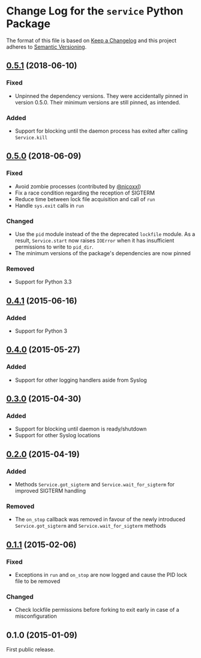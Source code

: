 # Change Log for the `service` Python Package

The format of this file is based on [Keep a Changelog] and this project adheres to [Semantic Versioning].


## [0.5.1] (2018-06-10)

### Fixed

- Unpinned the dependency versions. They were accidentally pinned in version
  0.5.0. Their minimum versions are still pinned, as intended.

### Added

- Support for blocking until the daemon process has exited after calling
  `Service.kill`


## [0.5.0] (2018-06-09)

### Fixed

- Avoid zombie processes (contributed by [@nicoxxl])
- Fix a race condition regarding the reception of SIGTERM
- Reduce time between lock file acquisition and call of `run`
- Handle `sys.exit` calls in `run`

### Changed

- Use the `pid` module instead of the the deprecated `lockfile` module. As a
  result, `Service.start` now raises `IOError` when it has insufficient
  permissions to write to `pid_dir`.
- The minimum versions of the package's dependencies are now pinned

### Removed

- Support for Python 3.3


## [0.4.1] (2015-06-16)

### Added

- Support for Python 3


## [0.4.0] (2015-05-27)

### Added

- Support for other logging handlers aside from Syslog


## [0.3.0] (2015-04-30)

### Added

- Support for blocking until daemon is ready/shutdown
- Support for other Syslog locations


## [0.2.0] (2015-04-19)

### Added

- Methods `Service.got_sigterm` and `Service.wait_for_sigterm` for improved
  SIGTERM handling

### Removed

- The `on_stop` callback was removed in favour of the newly introduced
 `Service.got_sigterm` and `Service.wait_for_sigterm` methods


## [0.1.1] (2015-02-06)

### Fixed

- Exceptions in `run` and `on_stop` are now logged and cause the PID lock file
  to be removed

### Changed

- Check lockfile permissions before forking to exit early in case of a
  misconfiguration


## 0.1.0 (2015-01-09)

First public release.

[Keep a Changelog]: http://keepachangelog.com/
[Semantic Versioning]: http://semver.org/

[Unreleased]: https://github.com/torfsen/service/compare/v0.5.1...master
[0.5.1]: https://github.com/torfsen/service/compare/v0.5.0...v0.5.1
[0.5.0]: https://github.com/torfsen/service/compare/v0.4.1...v0.5.0
[0.4.1]: https://github.com/torfsen/service/compare/v0.4.0...v0.4.1
[0.4.0]: https://github.com/torfsen/service/compare/v0.3.0...v0.4.0
[0.3.0]: https://github.com/torfsen/service/compare/v0.2.0...v0.3.0
[0.2.0]: https://github.com/torfsen/service/compare/v0.1.1...v0.2.0
[0.1.1]: https://github.com/torfsen/service/compare/v0.1.0...v0.1.1

[@nicoxxl]: https://github.com/nicoxxl

